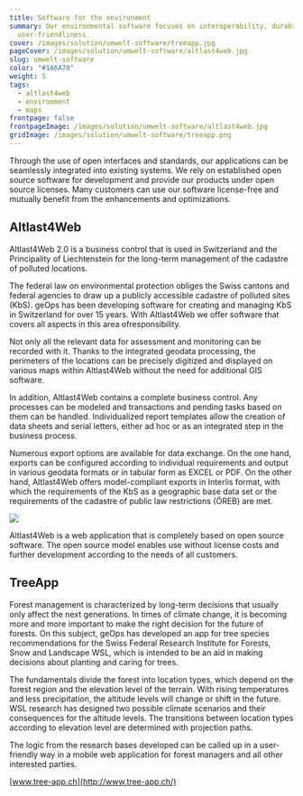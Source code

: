 ```yaml
---
title: Software for the environment
summary: Our environmental software focuses on interoperability, durability and
  user-friendliness.
cover: /images/solution/umwelt-software/treeapp.jpg
pageCover: /images/solution/umwelt-software/altlast4web.jpg
slug: umwelt-software
color: "#1A6A70"
weight: 5
tags:
  - altlast4web
  - environment
  - maps
frontpage: false
frontpageImage: /images/solution/umwelt-software/altlast4web.jpg
gridImage: /images/solution/umwelt-software/treeapp.png
---
```

Through the use of open interfaces and standards, our applications can be seamlessly integrated into existing systems. We rely on established open source software for development and provide our products under open source licenses. Many customers can use our software license-free and mutually benefit from the enhancements and optimizations.

## Altlast4Web

Altlast4Web 2.0 is a business control that is used in Switzerland and the Principality of Liechtenstein for the long-term management of the cadastre of polluted locations.

The federal law on environmental protection obliges the Swiss cantons and federal agencies to draw up a publicly accessible cadastre of polluted sites (KbS). geOps has been developing software for creating and managing KbS in Switzerland for over 15 years. With Altlast4Web we offer software that covers all aspects in this area of ​​responsibility.

Not only all the relevant data for assessment and monitoring can be recorded with it. Thanks to the integrated geodata processing, the perimeters of the locations can be precisely digitized and displayed on various maps within Altlast4Web without the need for additional GIS software.

In addition, Altlast4Web contains a complete business control. Any processes can be modeled and transactions and pending tasks based on them can be handled. Individualized report templates allow the creation of data sheets and serial letters, either ad hoc or as an integrated step in the business process.

Numerous export options are available for data exchange. On the one hand, exports can be configured according to individual requirements and output in various geodata formats or in tabular form as EXCEL or PDF. On the other hand, Altlast4Web offers model-compliant exports in Interlis format, with which the requirements of the KbS as a geographic base data set or the requirements of the cadastre of public law restrictions (ÖREB) are met.

![](/images/solution/umwelt-software/grafik_bg_weis.png)

Altlast4Web is a web application that is completely based on open source software. The open source model enables use without license costs and further development according to the needs of all customers.

## TreeApp

Forest management is characterized by long-term decisions that usually only affect the next generations. In times of climate change, it is becoming more and more important to make the right decision for the future of forests. On this subject, geOps has developed an app for tree species recommendations for the Swiss Federal Research Institute for Forests, Snow and Landscape WSL, which is intended to be an aid in making decisions about planting and caring for trees.

<ResponsiveImage alt="treeapp" desktop="/images/solution/umwelt-software/treeapp.jpg" mobile="/images/solution/umwelt-software/altlast-1-.jpg" />

The fundamentals divide the forest into location types, which depend on the forest region and the elevation level of the terrain. With rising temperatures and less precipitation, the altitude levels will change or shift in the future. WSL research has designed two possible climate scenarios and their consequences for the altitude levels. The transitions between location types according to elevation level are determined with projection paths.

The logic from the research bases developed can be called up in a user-friendly way in a mobile web application for forest managers and all other interested parties.

[www.tree-app.ch](http://www.tree-app.ch/)
